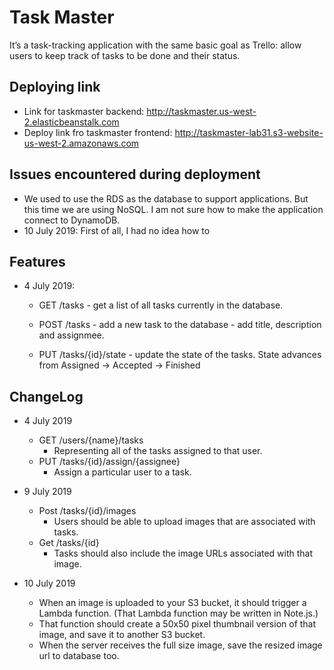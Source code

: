 # Task Master
It’s a task-tracking application with the same basic goal as Trello: 
allow users to keep track of tasks to be done and their status. 

## Deploying link
- Link for taskmaster backend: http://taskmaster.us-west-2.elasticbeanstalk.com
- Deploy link fro taskmaster frontend: http://taskmaster-lab31.s3-website-us-west-2.amazonaws.com

## Issues encountered during deployment
- We used to use the RDS as the database to support applications. But this time we are 
using NoSQL. I am not sure how to make the application connect to DynamoDB.
- 10 July 2019: First of all, I had no idea how to 

## Features
- 4 July 2019:

  - GET /tasks - get a list of all tasks currently in the database.

  - POST /tasks - add a new task to the database - add title, description and assignmee.

  - PUT /tasks/{id}/state - update the state of the tasks. State advances from Assigned -> Accepted -> Finished

## ChangeLog
- 4 July 2019
  - GET /users/{name}/tasks 
    - Representing all of the tasks assigned to that user.
  - PUT /tasks/{id}/assign/{assignee} 
    - Assign a particular user to a task.
  
- 9 July 2019
  - Post /tasks/{id}/images 
    - Users should be able to upload images that are associated with tasks.
  - Get /tasks/{id}  
    - Tasks should also include the image URLs associated with that image.
- 10 July 2019 
  - When an image is uploaded to your S3 bucket, it should trigger a Lambda function. (That Lambda function may be 
  written in Note.js.)
  - That function should create a 50x50 pixel thumbnail version of that image, and save it to another S3 bucket.
  - When the server receives the full size image, save the resized image url to database too.  